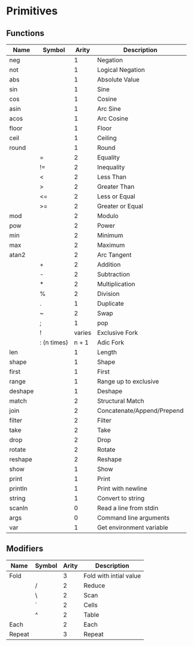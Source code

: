 # Primitives

## Functions

| Name    | Symbol      | Arity  | Description                |
| ------- | ----------- | ------ | -------------------------- |
| neg     |             | 1      | Negation                   |
| not     |             | 1      | Logical Negation           |
| abs     |             | 1      | Absolute Value             |
| sin     |             | 1      | Sine                       |
| cos     |             | 1      | Cosine                     |
| asin    |             | 1      | Arc Sine                   |
| acos    |             | 1      | Arc Cosine                 |
| floor   |             | 1      | Floor                      |
| ceil    |             | 1      | Ceiling                    |
| round   |             | 1      | Round                      |
|         | =           | 2      | Equality                   |
|         | !=          | 2      | Inequality                 |
|         | <           | 2      | Less Than                  |
|         | >           | 2      | Greater Than               |
|         | <=          | 2      | Less or Equal              |
|         | >=          | 2      | Greater or Equal           |
| mod     |             | 2      | Modulo                     |
| pow     |             | 2      | Power                      |
| min     |             | 2      | Minimum                    |
| max     |             | 2      | Maximum                    |
| atan2   |             | 2      | Arc Tangent                |
|         | +           | 2      | Addition                   |
|         | -           | 2      | Subtraction                |
|         | *           | 2      | Multiplication             |
|         | %           | 2      | Division                   |
|         | .           | 1      | Duplicate                  |
|         | ~           | 2      | Swap                       |
|         | ;           | 1      | pop                        |
|         | !           | varies | Exclusive Fork             |
|         | : (n times) | n + 1  | Adic Fork                  |
| len     |             | 1      | Length                     |
| shape   |             | 1      | Shape                      |
| first   |             | 1      | First                      |
| range   |             | 1      | Range up to exclusive      |
| deshape |             | 1      | Deshape                    |
| match   |             | 2      | Structural Match           |
| join    |             | 2      | Concatenate/Append/Prepend |
| filter  |             | 2      | Filter                     |
| take    |             | 2      | Take                       |
| drop    |             | 2      | Drop                       |
| rotate  |             | 2      | Rotate                     |
| reshape |             | 2      | Reshape                    |
| show    |             | 1      | Show                       |
| print   |             | 1      | Print                      |
| println |             | 1      | Print with newline         |
| string  |             | 1      | Convert to string          |
| scanln  |             | 0      | Read a line from stdin     |
| args    |             | 0      | Command line arguments     |
| var     |             | 1      | Get environment variable   |

## Modifiers

| Name   | Symbol | Arity | Description            |
| ------ | ------ | ----- | ---------------------- |
| Fold   |        | 3     | Fold with intial value |
|        | /      | 2     | Reduce                 |
|        | \\     | 2     | Scan                   |
|        | `      | 2     | Cells                  |
|        | ^      | 2     | Table                  |
| Each   |        | 2     | Each                   |
| Repeat |        | 3     | Repeat                 |
